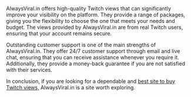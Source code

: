 AlwaysViral.in offers high-quality Twitch views that can significantly improve your visibility on the platform. They provide a range of packages, giving you the flexibility to choose the one that meets your needs and budget. The views provided by AlwaysViral.in are from real Twitch users, ensuring that your account remains secure.

Outstanding customer support is one of the main strengths of AlwaysViral.in. They offer 24/7 customer support through email and live chat, ensuring that you can receive assistance whenever you require it. Additionally, they provide a money-back guarantee if you are not satisfied with their services.

In conclusion, if you are looking for a dependable and <a href="https://alwaysviral.in/buy-twitch-views/">best site to buy Twitch views,</a> AlwaysViral.in is a site worth exploring.
